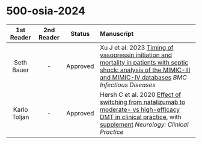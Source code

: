 # 500-osia-2024

1st Reader | 2nd Reader | Status |  Manuscript 
:-----------: | :-----------: | :-----: |:-----------------------------------------------------------------------
Seth Bauer | - | Approved | Xu J et al. 2023 [Timing of vasopressin initiation and mortality in patients with septic shock: analysis of the MIMIC-III and MIMIC-IV databases](pdf/Xu_2023.pdf) *BMC Infectious Diseases*
Karlo Toljan | - | Approved | Hersh C et al. 2020 [Effect of switching from natalizumab to moderate- vs high-efficacy DMT in clinical practice](pdf/Hersh_2020.pdf), with [supplement](pdf/Hersh_2020_supplement.pdf) *Neurology: Clinical Practice*

